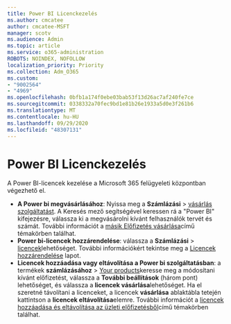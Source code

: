 ```yaml
---
title: Power BI Licenckezelés
ms.author: cmcatee
author: cmcatee-MSFT
manager: scotv
ms.audience: Admin
ms.topic: article
ms.service: o365-administration
ROBOTS: NOINDEX, NOFOLLOW
localization_priority: Priority
ms.collection: Adm_O365
ms.custom:
- "9002564"
- "4969"
ms.openlocfilehash: 0bfb1a174f0ebe03bab53f13d26ac7af240fe7ce
ms.sourcegitcommit: 0338332a70fec9bd1e81b26e1933a5d0e3f261b6
ms.translationtype: MT
ms.contentlocale: hu-HU
ms.lasthandoff: 09/29/2020
ms.locfileid: "48307131"
---
```

# <a name="power-bi-license-management"></a>Power BI Licenckezelés

A Power BI-licencek kezelése a Microsoft 365 felügyeleti központban végezhető el.

- **A Power bi megvásárlásához**: Nyissa meg a **Számlázási** \> [vásárlás szolgáltatást](https://go.microsoft.com/fwlink/p/?linkid=868433). A Keresés mező segítségével keressen rá a "Power BI" kifejezésre, válassza ki a megvásárolni kívánt felhasználók tervét és számát. További információt a [másik Előfizetés vásárlása](https://docs.microsoft.com/microsoft-365/commerce/try-or-buy-microsoft-365\#buy-a-different-subscription)című témakörben találhat.
- **Power bi-licencek hozzárendelése**: válassza a **Számlázási**  >  [licencek](https://go.microsoft.com/fwlink/p/?linkid=842264)lehetőséget. További információkért tekintse meg a [Licencek hozzárendelése](https://docs.microsoft.com/microsoft-365/admin/manage/assign-licenses-to-users) lapot.
- **Licencek hozzáadása vagy eltávolítása a Power bi szolgáltatásban**: a termékek **számlázásához**  >  [Your products](https://go.microsoft.com/fwlink/p/?linkid=842054)keresse meg a módosítani kívánt előfizetést, válassza a **További beállítások** (három pont) lehetőséget, és válassza a **licencek vásárlása**lehetőséget. Ha el szeretné távolítani a licenceket, a licencek **vásárlása** ablaktábla tetején kattintson a **licencek eltávolítása**elemre. További információt a [licencek hozzáadása és eltávolítása az üzleti előfizetésből](https://docs.microsoft.com/microsoft-365/commerce/licenses/buy-licenses#add-or-remove-licenses-for-your-business-subscription)című témakörben találhat.
